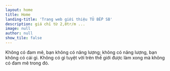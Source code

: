 ```yaml
---
layout: home
title: Home
landing-title: 'Trang web giới thiệu TỦ BẾP SB'
description: giá chỉ từ 2,8tr/m ...
image: null
author: null
show_tile: false
---
```


Không có đam mê, bạn không có năng lượng; không có năng lượng, bạn không có cái gì. Không có gì tuyệt vời trên thế giới được làm xong mà không có đam mê trong đó.
